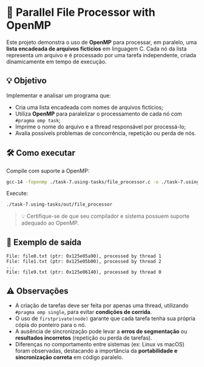 # 🧵 Parallel File Processor with OpenMP

Este projeto demonstra o uso de **OpenMP** para processar, em paralelo, uma **lista encadeada de arquivos fictícios** em linguagem C. Cada nó da lista representa um arquivo e é processado por uma tarefa independente, criada dinamicamente em tempo de execução.

## 💡 Objetivo

Implementar e analisar um programa que:

- Cria uma lista encadeada com nomes de arquivos fictícios;
- Utiliza **OpenMP** para paralelizar o processamento de cada nó com `#pragma omp task`;
- Imprime o nome do arquivo e a thread responsável por processá-lo;
- Avalia possíveis problemas de concorrência, repetição ou perda de nós.

## 🛠️ Como executar

Compile com suporte a OpenMP:

```bash
gcc-14 -fopenmp ./task-7.using-tasks/file_processor.c -o ./task-7.using-tasks/out/file_processor
```

Execute:

```bash
./task-7.using-tasks/out/file_processor
```

> 💡 Certifique-se de que seu compilador e sistema possuem suporte adequado ao OpenMP.

## 📄 Exemplo de saída

```text
File: file0.txt (ptr: 0x125e05a90), processed by thread 1
File: file1.txt (ptr: 0x125e05b00), processed by thread 2
...
File: file9.txt (ptr: 0x125e06140), processed by thread 0
```

## ⚠️ Observações

- A criação de tarefas deve ser feita por apenas uma thread, utilizando `#pragma omp single`, para evitar **condições de corrida**.
- O uso de `firstprivate(node)` garante que cada tarefa tenha sua própria cópia do ponteiro para o nó.
- A ausência de sincronização pode levar a **erros de segmentação** ou **resultados incorretos** (repetição ou perda de tarefas).
- Diferenças no comportamento entre sistemas (ex: Linux vs macOS) foram observadas, destacando a importância da **portabilidade e sincronização correta** em código paralelo.